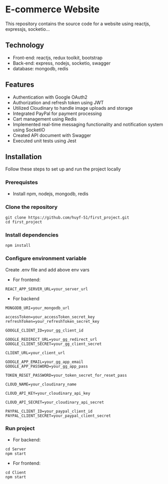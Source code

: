 # E-commerce Website

This repository contains the source code for a website using reactjs, expressjs, socketio...

## Technology

-   Front-end: reactjs, redux toolkit, bootstrap
-   Back-end: express, nodejs, socketio, swagger
-   database: mongodb, redis

## Features

-   Authentication with Google OAuth2
-   Authorization and refresh token using JWT
-   Utilized Cloudinary to handle image uploads and storage
-   Integrated PayPal for payment processing
-   Cart management using Redis
-   Implemented real-time messaging functionality and notification system using SocketIO
-   Created API document with Swagger
-   Executed unit tests using Jest

## Installation

Follow these steps to set up and run the project locally

### Prerequistes

-   Install npm, nodejs, mongodb, redis

### Clone the repository

```
git clone https://github.com/huyf-51/first_project.git
cd first_project
```

### Install dependencies

```
npm install
```

### Configure environment variable

Create .env file and add above env vars

-   For frontend:

```
REACT_APP_SERVER_URL=your_server_url
```

-   For backend

```
MONGODB_URI=your_mongodb_url

accessToken=your_accessToken_secret_key
refreshToken=your_refreshToken_secret_key

GOOGLE_CLIENT_ID=your_gg_client_id

GOOGLE_REDIRECT_URL=your_gg_redirect_url
GOOGLE_CLIENT_SECRET=your_gg_client_secret

CLIENT_URL=your_client_url

GOOGLE_APP_EMAIL=your_gg_app_email
GOOGLE_APP_PASSWORD=your_gg_app_pass

TOKEN_RESET_PASSWORD=your_token_secret_for_reset_pass

CLOUD_NAME=your_cloudinary_name

CLOUD_API_KEY=your_cloudinary_api_key

CLOUD_API_SECRET=your_cloudinary_api_secret

PAYPAL_CLIENT_ID=your_paypal_client_id
PAYPAL_CLIENT_SECRET=your_paypal_client_secret
```

### Run project

-   For backend:

```
cd Server
npm start
```

-   For frontend:

```
cd Client
npm start
```
